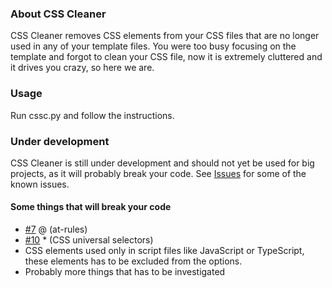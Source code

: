 ### About CSS Cleaner
CSS Cleaner removes CSS elements from your CSS files that are no longer used in any of your template files. You were too busy focusing on the template and forgot to clean your CSS file, now it is extremely cluttered and it drives you crazy, so here we are.

### Usage
Run cssc.py and follow the instructions.

### Under development
CSS Cleaner is still under development and should not yet be used for big projects, as it will probably break your code. See [Issues](https://github.com/AlbinOdelstav/CSS-Cleaner/issues) for some of the known issues.
#### Some things that will break your code
- [#7](https://github.com/AlbinOdelstav/CSS-Cleaner/issues/7) @ (at-rules)
- [#10](https://github.com/AlbinOdelstav/CSS-Cleaner/issues/10) \* (CSS universal selectors)
- CSS elements used only in script files like JavaScript or TypeScript, these elements has to be excluded from the options.
- Probably more things that has to be investigated
